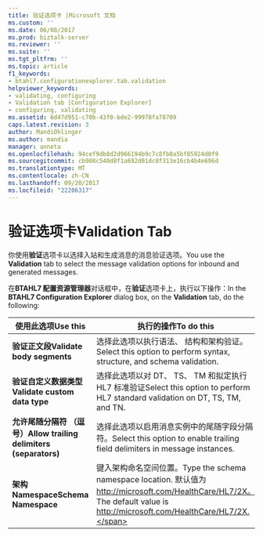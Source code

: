 ```yaml
---
title: 验证选项卡 |Microsoft 文档
ms.custom: ''
ms.date: 06/08/2017
ms.prod: biztalk-server
ms.reviewer: ''
ms.suite: ''
ms.tgt_pltfrm: ''
ms.topic: article
f1_keywords:
- btahl7.configurationexplorer.tab.validation
helpviewer_keywords:
- validating, configuring
- Validation tab [Configuration Explorer]
- configuring, validating
ms.assetid: 6d47d951-c70b-43f0-bde2-99978fa78709
caps.latest.revision: 3
author: MandiOhlinger
ms.author: mandia
manager: anneta
ms.openlocfilehash: 94cef9db8d2d966194b9c7c8fb0a5bf85924d0f9
ms.sourcegitcommit: cb908c540d8f1a692d01dc8f313e16cb4b4e696d
ms.translationtype: MT
ms.contentlocale: zh-CN
ms.lasthandoff: 09/20/2017
ms.locfileid: "22206317"
---
```

# <a name="validation-tab"></a><span data-ttu-id="cdcd3-102">验证选项卡</span><span class="sxs-lookup"><span data-stu-id="cdcd3-102">Validation Tab</span></span>
<span data-ttu-id="cdcd3-103">你使用**验证**选项卡以选择入站和生成消息的消息验证选项。</span><span class="sxs-lookup"><span data-stu-id="cdcd3-103">You use the **Validation** tab to select the message validation options for inbound and generated messages.</span></span>  
  
 <span data-ttu-id="cdcd3-104">在**BTAHL7 配置资源管理器**对话框中，在**验证**选项卡上，执行以下操作：</span><span class="sxs-lookup"><span data-stu-id="cdcd3-104">In the **BTAHL7 Configuration Explorer** dialog box, on the **Validation** tab, do the following:</span></span>  
  
|<span data-ttu-id="cdcd3-105">使用此选项</span><span class="sxs-lookup"><span data-stu-id="cdcd3-105">Use this</span></span>|<span data-ttu-id="cdcd3-106">执行的操作</span><span class="sxs-lookup"><span data-stu-id="cdcd3-106">To do this</span></span>|  
|--------------|----------------|  
|<span data-ttu-id="cdcd3-107">**验证正文段**</span><span class="sxs-lookup"><span data-stu-id="cdcd3-107">**Validate body segments**</span></span>|<span data-ttu-id="cdcd3-108">选择此选项以执行语法、 结构和架构验证。</span><span class="sxs-lookup"><span data-stu-id="cdcd3-108">Select this option to perform syntax, structure, and schema validation.</span></span>|  
|<span data-ttu-id="cdcd3-109">**验证自定义数据类型**</span><span class="sxs-lookup"><span data-stu-id="cdcd3-109">**Validate custom data type**</span></span>|<span data-ttu-id="cdcd3-110">选择此选项以对 DT、 TS、 TM 和拟定执行 HL7 标准验证</span><span class="sxs-lookup"><span data-stu-id="cdcd3-110">Select this option to perform HL7 standard validation on DT, TS, TM, and TN.</span></span>|  
|<span data-ttu-id="cdcd3-111">**允许尾随分隔符 （逗号）**</span><span class="sxs-lookup"><span data-stu-id="cdcd3-111">**Allow trailing delimiters (separators)**</span></span>|<span data-ttu-id="cdcd3-112">选择此选项以启用消息实例中的尾随字段分隔符。</span><span class="sxs-lookup"><span data-stu-id="cdcd3-112">Select this option to enable trailing field delimiters in message instances.</span></span>|  
|<span data-ttu-id="cdcd3-113">**架构 Namespace**</span><span class="sxs-lookup"><span data-stu-id="cdcd3-113">**Schema Namespace**</span></span>|<span data-ttu-id="cdcd3-114">键入架构命名空间位置。</span><span class="sxs-lookup"><span data-stu-id="cdcd3-114">Type the schema namespace location.</span></span> <span data-ttu-id="cdcd3-115">默认值为 http://microsoft.com/HealthCare/HL7/2X。</span><span class="sxs-lookup"><span data-stu-id="cdcd3-115">The default value is http://microsoft.com/HealthCare/HL7/2X.</span></span>|